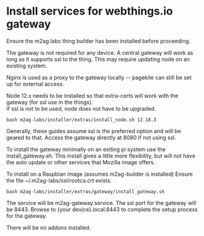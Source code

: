 # Install services for webthings.io gateway

Ensure the m2ag.labs thing builder has been installed before proceeding.

The gateway is not required for any device. A central gateway will work as long as it supports ssl to the
thing. This may require updating node on an existing system.

Nginx is used as a proxy to the gateway locally --  pagekite can still be set up for external access.

Node 12.x needs to be installed so that extra-certs will work with the gateway (for ssl use in the things).  
If ssl is not to be used, node does not have to be upgraded.
```
bash m2ag-labs/installer/extras/install_node.sh 12.18.3
```
Generally, these guides assume ssl is the preferred option and will be geared to that. Access the gateway directly at
8080 if not using ssl.

To install the gateway minimally on an exiting pi system use the install_gateway.sh. This install gives a little more flexibility, but will not have
the auto update or other services that Mozilla image offers.

To install on a Raspbian image (assumes m2ag-builder is installed)
Ensure the file  ~/.m2ag-labs/ssl/rootca.crt exists.
```
bash m2ag-labs/installer/extras/gateway/install_gateway.sh
```
The service will be m2ag-gateway.service. The ssl port for the gateway will be 8443. Browse to {your device}.local:8443
to complete the setup process for the gateway.

There will be no addons installed.




